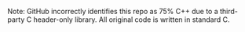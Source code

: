 Note: GitHub incorrectly identifies this repo as 75% C++ due to a third-party C header-only library. All original code is written in standard C.
